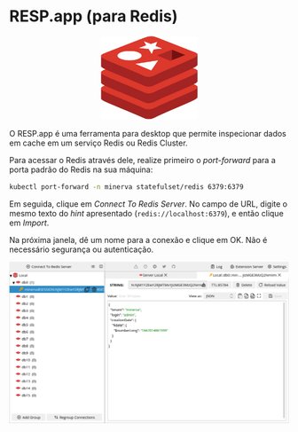 # RESP.app (para Redis)

<center>
<img src="./redis-logo.png" alt="Redis" height="150"/>
</center>

O RESP.app é uma ferramenta para desktop que permite inspecionar dados em cache
em um serviço Redis ou Redis Cluster.

Para acessar o Redis através dele, realize primeiro o _port-forward_ para
a porta padrão do Redis na sua máquina:

```bash
kubectl port-forward -n minerva statefulset/redis 6379:6379
```

Em seguida, clique em _Connect To Redis Server_. No campo de URL, digite o mesmo
texto do _hint_ apresentado (`redis://localhost:6379`), e então clique em _Import_.

Na próxima janela, dê um nome para a conexão e clique em OK. Não é necessário
segurança ou autenticação.

<center>
<img src="./resp-app.png" alt="RESP.app" width="600"/>
</center>

